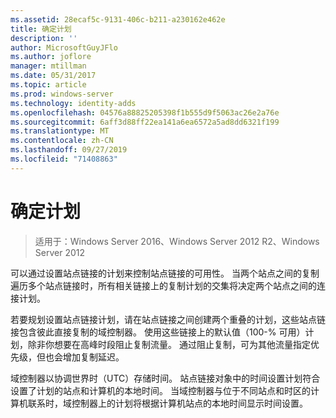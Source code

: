 ```yaml
---
ms.assetid: 28ecaf5c-9131-406c-b211-a230162e462e
title: 确定计划
description: ''
author: MicrosoftGuyJFlo
ms.author: joflore
manager: mtillman
ms.date: 05/31/2017
ms.topic: article
ms.prod: windows-server
ms.technology: identity-adds
ms.openlocfilehash: 04576a88825205398f1b555d9f5063ac26e2a76e
ms.sourcegitcommit: 6aff3d88ff22ea141a6ea6572a5ad8dd6321f199
ms.translationtype: MT
ms.contentlocale: zh-CN
ms.lasthandoff: 09/27/2019
ms.locfileid: "71408863"
---
```

# <a name="determining-the-schedule"></a>确定计划

>适用于：Windows Server 2016、Windows Server 2012 R2、Windows Server 2012

可以通过设置站点链接的计划来控制站点链接的可用性。 当两个站点之间的复制遍历多个站点链接时，所有相关链接上的复制计划的交集将决定两个站点之间的连接计划。  
  
若要规划设置站点链接计划，请在站点链接之间创建两个重叠的计划，这些站点链接包含彼此直接复制的域控制器。 使用这些链接上的默认值（100-% 可用）计划，除非你想要在高峰时段阻止复制流量。 通过阻止复制，可为其他流量指定优先级，但也会增加复制延迟。  
  
域控制器以协调世界时（UTC）存储时间。 站点链接对象中的时间设置计划符合设置了计划的站点和计算机的本地时间。 当域控制器与位于不同站点和时区的计算机联系时，域控制器上的计划将根据计算机站点的本地时间显示时间设置。  
  


